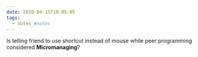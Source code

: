 ```yaml
---
date: 2020-04-15T10:05:05
tags:
  - notes #notes
---
```


Is telling friend to use shortcut instead of mouse while peer programming considered **Micromanaging**?
